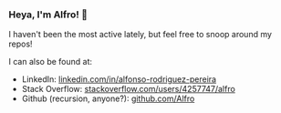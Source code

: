 ### Heya, I'm Alfro! 👋

I haven't been the most active lately, but feel free to snoop around my repos!

I can also be found at:
 - LinkedIn: [linkedin.com/in/alfonso-rodriguez-pereira](https://www.linkedin.com/in/alfonso-rodriguez-pereira/)
 - Stack Overflow: [stackoverflow.com/users/4257747/alfro](https://stackoverflow.com/users/4257747/alfro)
 - Github (recursion, anyone?): [github.com/Alfro](https://github.com/Alfro)

<!--
**Alfro/alfro** is a ✨ _special_ ✨ repository because its `README.md` (this file) appears on your GitHub profile.

Here are some ideas to get you started:

- 🔭 I’m currently working on ...
- 🌱 I’m currently learning ...
- 👯 I’m looking to collaborate on ...
- 🤔 I’m looking for help with ...
- 💬 Ask me about ...
- 📫 How to reach me: ...
- 😄 Pronouns: ...
- ⚡ Fun fact: ...
-->
